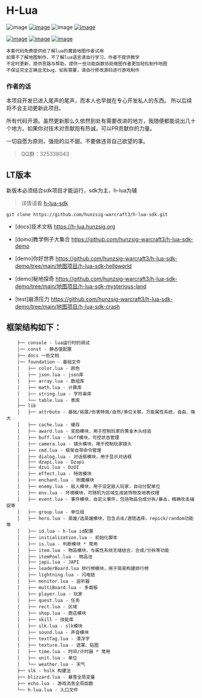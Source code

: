 # H-Lua

![image](https://img.shields.io/badge/license-MIT-blue.svg)
[![image](https://img.shields.io/badge/doc-技术文档-blue.svg)](https://h-lua.hunzsig.org)
![image](https://img.shields.io/badge/version-lt-blue.svg)
[![image](https://img.shields.io/badge/author-hunzsig-red.svg)](https://www.hunzsig.com)

[![image](https://img.shields.io/badge/demo-你好世界-orange.svg)](https://github.com/hunzsig-warcraft3/h-lua-sdk-helloworld)
[![image](https://img.shields.io/badge/demo-秘地探奇-orange.svg)](https://github.com/hunzsig-warcraft3/h-lua-sdk-mysterious-land)
[![image](https://img.shields.io/badge/test-崩溃压力-lightgrey.svg)](https://github.com/hunzsig-warcraft3/h-lua-sdk-crash)

```
本套代码免费提供给了解lua的魔兽地图作者试用
如果不了解地图制作，不了解lua语言请自行学习，作者不提供教学
不定时更新，提供思路与帮助，提供一些功能函数协助做图作者更加轻松制作地图
不保证完全正确且无bug，如有需要，请自行修改源码进行游戏制作
```

### 作者的话

本项目开发已进入尾声的尾声，而本人也早就在专心开发私人的东西。 所以后续将不会主动更新此项目。

所有代码开源。虽然更新那么久依然到处有需要改进的地方，我随便都能说出几十个地方。如果你对技术对贡献抱有热诚，可以PR贡献你的力量。

一切自愿为原则，强扭的瓜不甜。不要做违背自己欲望的事。

> QQ群：325338043

## LT版本

新版本必须结合sdk项目才能运行，sdk为主，h-lua为辅
> 详情请看 [h-lua-sdk](https://github.com/hunzsig-warcraft3/h-lua-sdk)

```
git clone https://github.com/hunzsig-warcraft3/h-lua-sdk.git
```

* [docs]技术文档 https://h-lua.hunzsig.org
* [domo]教学例子大集合 https://github.com/hunzsig-warcraft3/h-lua-sdk-demo


* [demo]你好世界 https://github.com/hunzsig-warcraft3/h-lua-sdk-demo/tree/main/地图项目/h-lua-sdk-helloworld
* [demo]秘地探奇 https://github.com/hunzsig-warcraft3/h-lua-sdk-demo/tree/main/地图项目/h-lua-sdk-mysterious-land
* [test]崩溃压力 https://github.com/hunzsig-warcraft3/h-lua-sdk-demo/tree/main/地图项目/h-lua-sdk-crash

## 框架结构如下：

```
    ├── console - lua运行时的调试
    │── const - 静态值配置
    ├── docs 一些文档
    │── foundation - 基础文件
    │   ├── color.lua - 颜色
    │   ├── json.lua - json库
    │   ├── array.lua - 数组库
    │   ├── math.lua - 计算库
    │   ├── string.lua - 字符串库
    │   └── table.lua - 表库
    ├── lib
    │   ├── attrbute - 基础/拓展/伤害特效/自然/单位关联，万能属性系统，自由、强大
    │   ├── cache.lua - 缓存
    │   ├── award.lua - 奖励模块，用于控制玩家的黄金木头经验
    │   ├── buff.lua - buff模块，可控状态管理
    │   ├── camera.lua - 镜头模块，用于控制玩家镜头
    │   ├── cmd.lua - 框架自带命令管理
    │   ├── dialog.lua - 对话框模块，用于显示对话框
    │   ├── dzapi.lua - Dzapi
    │   ├── dzui.lua - DzUI
    │   ├── effect.lua - 特效模块
    │   ├── enchant.lua - 附魔模块
    │   ├── enemy.lua - 敌人模块，用于设定敌人玩家，自动分配单位
    │   ├── env.lua - 环境模块，可随机为区域生成装饰物及地表纹理
    │   ├── event.lua - 事件模块，自定义事件，包括物品合成分拆/暴击，精确攻击捕捉等
    │   ├── group.lua - 单位组
    │   ├── hero.lua - 英雄/选英雄模块，包含点击/酒馆选择，repick/random功能等
    │   ├── id.lua - h-lua id配置
    │   ├── initialization.lua - 初始化脚本
    │   ├── is.lua - 判断模块 * 常用
    │   ├── item.lua - 物品模块，与属性系统无缝结合，合成/分拆等功能
    │   ├── itemPool.lua - 物品池
    │   ├── japi.lua - JAPI
    │   ├── leaderBoard.lua 排行榜模块，用于简易构建排行榜
    │   ├── lightning.lua - 闪电链
    │   ├── monitor.lua - 监听器
    │   ├── multiBoard.lua - 多面板
    │   ├── player.lua - 玩家
    │   ├── quest.lua - 任务
    │   ├── rect.lua - 区域
    │   ├── shop.lua - 商店模块
    │   ├── skill - 技能库
    │   ├── slk.lua - slk模块
    │   ├── sound.lua - 声音模块
    │   ├── textTag.lua - 漂浮字
    │   ├── texture.lua - 遮罩、贴图
    │   ├── time.lua - 时间/计时器 * 常用
    │   ├── unit.lua - 单位
    │   └── weather.lua - 天气
    ├── slk - hslk 构建法
    ├── blizzard.lua - 暴雪全局变量
    ├── echo.lua - 游戏消息全局函数
    └── h-lua.lua - 入口文件
```
